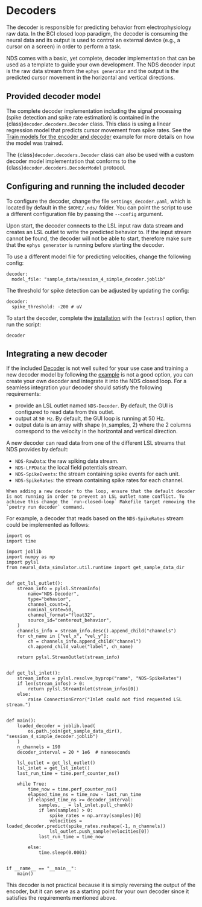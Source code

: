 # Decoders

The decoder is responsible for predicting behavior from electrophysiology raw data. In the BCI closed loop paradigm, the decoder is consuming the neural data and its output is used to control an external device (e.g., a cursor on a screen) in order to perform a task.

NDS comes with a basic, yet complete, decoder implementation that can be used as a template to guide your own development. The NDS decoder input is the raw data stream from the `ephys generator` and the output is the predicted cursor movement in the horizontal and vertical directions.

## Provided decoder model

The complete decoder implementation including the signal processing (spike detection and spike rate estimation) is contained in the {class}`decoder.decoders.Decoder` class. This class is using a linear regression model that predicts cursor movement from spike rates. See the [Train models for the encoder and decoder](auto_examples/plot_train_encoder_and_decoder_model) example for more details on how the model was trained.

The {class}`decoder.decoders.Decoder` class can also be used with a custom decoder model implementation that conforms to the {class}`decoder.decoders.DecoderModel` protocol.

## Configuring and running the included decoder

To configure the decoder, change the file `settings_decoder.yaml`, which is located by default in the `$HOME/.nds/` folder. You can point the script to use a different configuration file by passing the `--config` argument.

Upon start, the decoder connects to the LSL input raw data stream and creates an LSL outlet to write the predicted behavior to. If the input stream cannot be found, the decoder will not be able to start, therefore make sure that the `ephys generator` is running before starting the decoder.

To use a different model file for predicting velocities, change the following config:

```
decoder:
  model_file: "sample_data/session_4_simple_decoder.joblib"
```

The threshold for spike detection can be adjusted by updating the config:

```
decoder:
  spike_threshold: -200 # uV
```

To start the decoder, complete the [installation](installation.md) with the `[extras]` option, then run the script:

```
decoder
```

## Integrating a new decoder

If the included [Decoder](#decoder.decoders.Decoder) is not well suited for your use case and training a new decoder model by following the [example](auto_examples/plot_train_encoder_and_decoder_model) is not a good option, you can create your own decoder and integrate it into the NDS closed loop. For a seamless integration your decoder should satisfy the following requirements:

- provide an LSL outlet named `NDS-Decoder`. By default, the GUI is configured to read data from this outlet.
- output at `50 Hz`. By default, the GUI loop is running at 50 Hz.
- output data is an array with shape (n_samples, 2) where the 2 columns correspond to the velocity in the horizontal and vertical direction.

A new decoder can read data from one of the different LSL streams that NDS provides by default:

- `NDS-RawData`: the raw spiking data stream.
- `NDS-LFPData`: the local field potentials stream.
- `NDS-SpikeEvents`: the stream containing spike events for each unit.
- `NDS-SpikeRates`: the stream containing spike rates for each channel.

```{note}
When adding a new decoder to the loop, ensure that the default decoder is not running in order to prevent an LSL outlet name conflict. To achieve this change the `run-closed-loop` Makefile target removing the `poetry run decoder` command.
```

For example, a decoder that reads based on the `NDS-SpikeRates` stream could be implemented as follows:

```
import os
import time

import joblib
import numpy as np
import pylsl
from neural_data_simulator.util.runtime import get_sample_data_dir


def get_lsl_outlet():
    stream_info = pylsl.StreamInfo(
        name="NDS-Decoder",
        type="behavior",
        channel_count=2,
        nominal_srate=50,
        channel_format="float32",
        source_id="centerout_behavior",
    )
    channels_info = stream_info.desc().append_child("channels")
    for ch_name in ["vel_x", "vel_y"]:
        ch = channels_info.append_child("channel")
        ch.append_child_value("label", ch_name)

    return pylsl.StreamOutlet(stream_info)


def get_lsl_inlet():
    stream_infos = pylsl.resolve_byprop("name", "NDS-SpikeRates")
    if len(stream_infos) > 0:
        return pylsl.StreamInlet(stream_infos[0])
    else:
        raise ConnectionError("Inlet could not find requested LSL stream.")


def main():
    loaded_decoder = joblib.load(
        os.path.join(get_sample_data_dir(), "session_4_simple_decoder.joblib")
    )
    n_channels = 190
    decoder_interval = 20 * 1e6  # nanoseconds

    lsl_outlet = get_lsl_outlet()
    lsl_inlet = get_lsl_inlet()
    last_run_time = time.perf_counter_ns()

    while True:
        time_now = time.perf_counter_ns()
        elapsed_time_ns = time_now - last_run_time
        if elapsed_time_ns >= decoder_interval:
            samples, _ = lsl_inlet.pull_chunk()
            if len(samples) > 0:
                spike_rates = np.array(samples)[0]
                velocities = loaded_decoder.predict(spike_rates.reshape(-1, n_channels))
                lsl_outlet.push_sample(velocities[0])
            last_run_time = time_now

        else:
            time.sleep(0.0001)


if __name__ == "__main__":
    main()

```

This decoder is not practical because it is simply reversing the output of the encoder, but it can serve as a starting point for your own decoder since it satisfies the requirements mentioned above.
